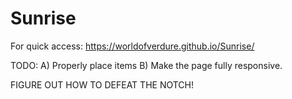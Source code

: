 # Sunrise

For quick access: https://worldofverdure.github.io/Sunrise/

TODO:
A) Properly place items 
B) Make the page fully responsive.

FIGURE OUT HOW TO DEFEAT THE NOTCH!
